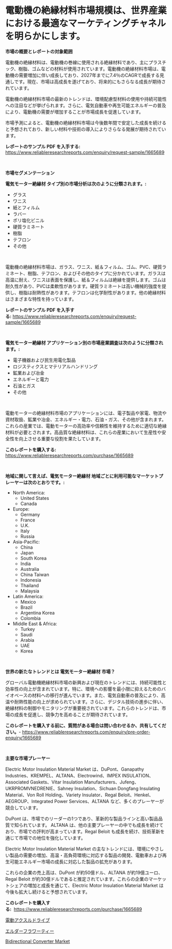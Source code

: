 <p><h1>電動機の絶縁材料市場規模は、世界産業における最適なマーケティングチャネルを明らかにします。</h1></p><p><strong>市場の概要とレポートの対象範囲</strong></p>
<p><p>電動機の絶縁材料は、電動機の巻線に使用される絶縁材料であり、主にプラスチック、樹脂、ゴムなどの材料が使用されています。電動機の絶縁材料市場は、電動機の需要増加に伴い成長しており、2027年までに7.4％のCAGRで成長する見通しです。現在、市場は高成長を遂げており、将来的にもさらなる成長が期待されています。</p><p>電動機の絶縁材料市場の最新のトレンドは、環境配慮型材料の使用や持続可能性への注目などが挙げられます。さらに、電気自動車や再生可能エネルギーの普及により、電動機の需要が増加することが市場成長を促進しています。</p><p>市場予測によると、電動機の絶縁材料市場は今後数年間で安定した成長を続けると予想されており、新しい材料や技術の導入によりさらなる発展が期待されています。</p></p>
<p><strong>レポートのサンプル PDF を入手する:</strong> <a href="https://www.reliableresearchreports.com/enquiry/request-sample/1665689">https://www.reliableresearchreports.com/enquiry/request-sample/1665689</a></p>
<p>&nbsp;</p>
<p><strong>市場セグメンテーション</strong></p>
<p><strong>電気モーター絶縁材 タイプ別の市場分析は次のように分類されます。:</strong></p>
<p><ul><li>グラス</li><li>ワニス</li><li>紙とフィルム</li><li>ラバー</li><li>ポリ塩化ビニル</li><li>硬質ラミネート</li><li>樹脂</li><li>テフロン</li><li>その他</li></ul></p>
<p>&nbsp;</p>
<p><p>電動機の絶縁材料市場は、ガラス、ワニス、紙＆フィルム、ゴム、PVC、硬質ラミネート、樹脂、テフロン、およびその他のタイプに分かれています。ガラスは高温に耐え、ワニスは表面を保護し、紙＆フィルムは絶縁を提供します。ゴムは耐久性があり、PVCは柔軟性があります。硬質ラミネートは高い機械的強度を提供し、樹脂は耐熱性があります。テフロンは化学耐性があります。他の絶縁材料はさまざまな特性を持っています。</p></p>
<p><strong>レポートのサンプル PDF を入手する:</strong>&nbsp;<a href="https://www.reliableresearchreports.com/enquiry/request-sample/1665689">https://www.reliableresearchreports.com/enquiry/request-sample/1665689</a></p>
<p>&nbsp;</p>
<p><strong> 電気モーター絶縁材 アプリケーション別の市場産業調査は次のように分類されます。:</strong></p>
<p><ul><li>電子機器および民生用電化製品</li><li>ロジスティクスとマテリアルハンドリング</li><li>鉱業および冶金</li><li>エネルギーと電力</li><li>石油とガス</li><li>その他</li></ul></p>
<p>&nbsp;</p>
<p><p>電動モーターの絶縁材料市場のアプリケーションには、電子製品や家電、物流や資材取扱、鉱業や冶金、エネルギー・電力、石油・ガス、その他が含まれます。これらの産業では、電動モーターの高効率や信頼性を維持するために適切な絶縁材料が必要とされます。高品質な絶縁材料は、これらの産業において生産性や安全性を向上させる重要な役割を果たしています。</p></p>
<p><strong>このレポートを購入する:</strong>&nbsp; <a href="https://www.reliableresearchreports.com/purchase/1665689">https://www.reliableresearchreports.com/purchase/1665689</a></p>
<p>&nbsp;</p>
<p><strong>地域に関して言えば、電気モーター絶縁材 地域ごとに利用可能なマーケットプレーヤーは次のとおりです。:</strong></p>
<p><ul>
    <li>
        North America:
        <ul>
            <li>United States</li>
            <li>Canada</li>
        </ul>
    </li>
    <li>
        Europe:
        <ul>
            <li>Germany</li>
            <li>France</li>
            <li>U.K.</li>
            <li>Italy</li>
            <li>Russia</li>
        </ul>
    </li>
    <li>
        Asia-Pacific:
        <ul>
            <li>China</li>
            <li>Japan</li>
            <li>South Korea</li>
            <li>India</li>
            <li>Australia</li>
            <li>China Taiwan</li>
            <li>Indonesia</li>
            <li>Thailand</li>
            <li>Malaysia</li>
        </ul>
    </li>
    <li>
        Latin America:
        <ul>
            <li>Mexico</li>
            <li>Brazil</li>
            <li>Argentina Korea</li>
            <li>Colombia</li>
        </ul>
    </li>
    <li>
        Middle East & Africa:
        <ul>
            <li>Turkey</li>
            <li>Saudi</li>
            <li>Arabia</li>
            <li>UAE</li>
            <li>Korea</li>
        </ul>
    </li>
    </ul></p>
<p>&nbsp;</p>
<p><strong>世界の新たなトレンドとは 電気モーター絶縁材 市場？</strong></p>
<p><p>グローバル電動機絶縁材料市場の新興および現在のトレンドには、持続可能性と効率性の向上が含まれています。特に、環境への影響を最小限に抑えるためのバイオベースの材料への移行が進んでいます。また、電気自動車の普及により、高温や耐熱性能の向上が求められています。さらに、デジタル技術の進歩に伴い、絶縁材料の制御やモニタリングが重要視されています。これらのトレンドは、市場の成長を促進し、競争力を高めることが期待されています。</p></p>
<p><strong>このレポートを購入する前に、質問がある場合は問い合わせるか、共有してください。</strong>- <a href="https://www.reliableresearchreports.com/enquiry/pre-order-enquiry/1665689">https://www.reliableresearchreports.com/enquiry/pre-order-enquiry/1665689</a></p>
<p>&nbsp;</p>
<p><strong>主要な市場プレーヤー</strong></p>
<p><p>Electric Motor Insulation Material Market は、DuPont、Ganapathy Industries、KREMPEL、ALTANA、Electrowind、IMPEX INSULATION、Associated Gaskets、Vitar Insulation Manufacturers、Jufeng、 UKRPROMVNEDRENIE、Sahney Insulation、Sichuan Dongfang Insulating Material、Von Roll Holding、Variety Insulator、Regal Beloit、Henkel、AEGROUP、Integrated Power Services、ALTANA など、多くのプレーヤーが競合しています。</p><p>DuPont は、市場でのリーダーの1つであり、革新的な製品ラインと高い製品品質で知られています。 ALTANA は、他の主要プレーヤーの中でも成長を続けており、市場での評判が高まっています。Regal Beloit も成長を続け、技術革新を通じて市場での地位を強化しています。</p><p>Electric Motor Insulation Material Market の主なトレンドには、環境にやさしい製品の需要の増加、高温・高負荷環境に対応する製品の開発、電動車および再生可能エネルギー市場の成長に対応した製品の拡充があります。</p><p>これらの企業の売上高は、DuPont が約50億ドル、ALTANA が約19億ユーロ、Regal Beloit が約30億ドルであると推定されています。これらの企業のマーケットシェアの増加と成長を通じて、Electric Motor Insulation Material Market は今後も拡大し続けると予想されています。</p></p>
<p><strong>このレポートを購入する:</strong>&nbsp;&nbsp;<a href="https://www.reliableresearchreports.com/purchase/1665689">https://www.reliableresearchreports.com/purchase/1665689</a></p>
<p><p><a href="https://github.com/KaydenJohns1964/Market-Research-Report-List-1/blob/main/928654714889.md">電動アクスルドライブ</a></p><p><a href="https://github.com/marbadji/Market-Research-Report-List-1/blob/main/666242214888.md">エルダーフラワーティー</a></p><p><a href="https://github.com/mancsybtousav/Market-Research-Report-List-1/blob/main/bidirectional-converter-market.md">Bidirectional Converter Market</a></p></p>